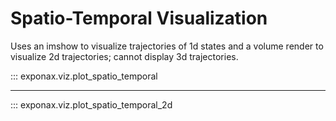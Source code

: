 # Spatio-Temporal Visualization

Uses an imshow to visualize trajectories of 1d states and a volume render to visualize 2d trajectories; cannot display 3d trajectories.

::: exponax.viz.plot_spatio_temporal

---

::: exponax.viz.plot_spatio_temporal_2d